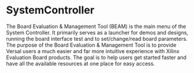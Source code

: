 # SystemController
The Board Evaluation & Management Tool (BEAM) is the main menu of the System Controller. It primarily serves as a launcher for demos and designs, running the board interface test and to set/change/read board parameters.
The purpose of the Board Evaluation & Management Tool is to provide Versal users a much easier and far more intuitive experience with Xilinx Evaluation Board products. The goal is to help users get started faster and have all the available resources at one place for easy access.
